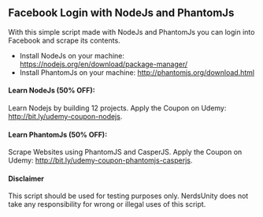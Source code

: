## Facebook Login with NodeJs and PhantomJs

With this simple script made with NodeJs and PhantomJs you can login into Facebook and scrape its contents.

  - Install NodeJs on your machine: https://nodejs.org/en/download/package-manager/
  - Install PhantomJs on your machine: http://phantomjs.org/download.html

#### Learn NodeJs (50% OFF):

Learn Nodejs by building 12 projects. Apply the Coupon on Udemy: http://bit.ly/udemy-coupon-nodejs.

#### Learn PhantomJs (50% OFF):

Scrape Websites using PhantomJS and CasperJS. Apply the Coupon on Udemy: http://bit.ly/udemy-coupon-phantomjs-casperjs. 

#### Disclaimer

This script should be used for testing purposes only. NerdsUnity does not take any responsibility for wrong or illegal uses of this script.


